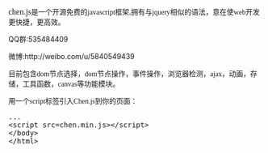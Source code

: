 ﻿<p>
    <span style="font-family: 宋体; font-size: 16px;">chen.js<span style="font-family: 宋体; font-size: 14px;">是一个开源免费的javascript框架,拥有与jquery相似的语法，意在使web开发更快捷，更高效。</span></span>
</p>
<p>QQ群:535484409</p>
<p>微博:http://weibo.com/u/5840549439</p>
<p>
    <span style="font-family: 宋体; font-size: 14px;">目前包含dom节点选择，dom节点操作，事件操作，浏览器检测，ajax，动画，存储，工具函数，canvas等功能模块。</span>
</p>
<p>
    <span style="font-family: 宋体; font-size: 14px;">用一个script标签引入Chen.js到你的页面：</span>
</p>
<p>
    <span style="font-family: 宋体; font-size: 14px;"></span>
</p>
<pre class="brush:html;toolbar:false;">...
&lt;script src=chen.min.js&gt;&lt;/script&gt;
&lt;/body&gt;
&lt;/html&gt;</pre>